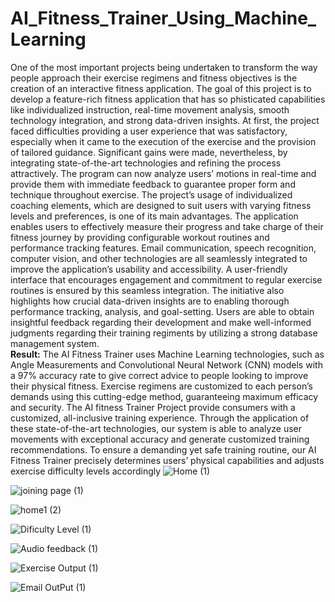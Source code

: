 # AI_Fitness_Trainer_Using_Machine_Learning
One of the most important projects being undertaken to transform the way people approach their exercise regimens and fitness objectives is the creation of an interactive fitness application. The goal of this project is to develop a feature-rich fitness application that has so phisticated capabilities like individualized instruction, real-time movement analysis, smooth technology integration, and strong data-driven insights. At first, the project faced difficulties providing a user experience that was satisfactory, especially when it came to the execution of the exercise and the provision of tailored guidance. Significant gains were made, nevertheless, by integrating state-of-the-art technologies and refining the process attractively. The program can now analyze users’ motions in real-time and provide them with immediate feedback to guarantee proper form and technique throughout exercise. The project’s usage of individualized coaching elements, which are designed to suit users with varying fitness levels and preferences, is one of its main advantages. The application enables users to effectively measure their progress and take charge of their fitness journey by providing configurable workout routines and performance tracking features. Email communication, speech recognition, computer vision, and other technologies are all seamlessly integrated to improve the application’s usability and accessibility. A user-friendly interface that encourages engagement and commitment to regular exercise routines is ensured by this seamless integration. The initiative also highlights how crucial data-driven insights are to enabling thorough performance tracking, analysis, and goal-setting. Users are able to obtain insightful feedback regarding their development and make well-informed judgments regarding their training regiments by utilizing a strong database management system.
<br>
<b>Result:</b>
The AI Fitness Trainer uses Machine Learning technologies, such as Angle Measurements and Convolutional Neural Network (CNN) models with a 97% accuracy rate to give correct advice to people looking to improve their physical fitness. Exercise regimens are customized to each person’s demands using this cutting-edge method, guaranteeing maximum efficacy and security. The AI fitness Trainer Project provide consumers with a customized, all-inclusive training experience. Through the application of these state-of-the-art technologies, our system is able to analyze user movements with exceptional accuracy and generate customized training recommendations. To ensure a demanding yet safe training routine, our AI Fitness Trainer precisely determines users’ physical capabilities and adjusts exercise difficulty levels accordingly
![Home (1)](https://github.com/ShirsatTanvi/AI_Fitness_Trainer_Using_Machine_Learning/assets/108514788/ffc27b36-ed63-4299-9f9d-a326dc75cec9)

![joining page (1)](https://github.com/ShirsatTanvi/AI_Fitness_Trainer_Using_Machine_Learning/assets/108514788/71738615-b99c-458c-8c91-5db30f782d86)

![home1 (2)](https://github.com/ShirsatTanvi/AI_Fitness_Trainer_Using_Machine_Learning/assets/108514788/ba5700b5-eb14-4976-90d6-16253e3de7a1)

![Dificulty Level (1)](https://github.com/ShirsatTanvi/AI_Fitness_Trainer_Using_Machine_Learning/assets/108514788/bded1ced-9353-4b77-b07c-c76b71d83d23)

![Audio feedback (1)](https://github.com/ShirsatTanvi/AI_Fitness_Trainer_Using_Machine_Learning/assets/108514788/8ae04a8c-8557-4e6d-9c33-ab3b20142937)

![Exercise Output (1)](https://github.com/ShirsatTanvi/AI_Fitness_Trainer_Using_Machine_Learning/assets/108514788/0768d84e-8886-4cd7-808f-6d6a0d67afea)

![Email OutPut (1)](https://github.com/ShirsatTanvi/AI_Fitness_Trainer_Using_Machine_Learning/assets/108514788/3d39fd09-7d0b-40ed-b35b-6163194bd7a2)


